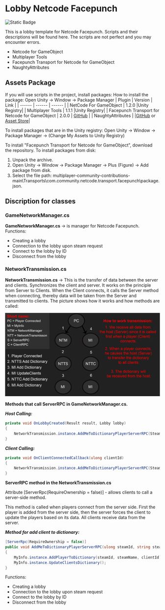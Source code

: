 # Lobby Netcode Facepunch
![Static Badge](https://img.shields.io/badge/2021.3.21f1-Unity?style=for-the-badge&logo=Unity&label=Unity&labelColor=black&color=gray)

This is a lobby template for Netcode Facepunch. Scripts and their descriptions will be found here. The scripts are not perfect and you may encounter errors.

- Netcode for GameObject
- Multiplayer Tools
- Facepunch Transport for Netcode for GameObject
- NaughtyAttributes

## Assets Package
If you will use scripts in the project, install packages:
How to install the package: Open Unity -> Window -> Package Manager
| Plugin | Version | Link | 
| ------ | ------ | ------ |
| NetCode For GameObject | 1.2.0 |Unity Registry| 
| Multiplayer Tools | 1.1.1 |Unity Registry|
| Facepunch Transport for Netcode for GameObject | 2.0.0 | [GitHub](https://github.com/UnityMark/Netcode-Facepunch-UnityLobby/blob/main/multiplayer-community-contributions-main.rar) |
| NaughtyAttributes |  |[GitHub](https://github.com/dbrizov/NaughtyAttributes) or  [Asset Store](https://assetstore.unity.com/packages/tools/utilities/naughtyattributes-129996)|

To install packages that are in the Unity registry: Open Unity -> Window -> Package Manager -> (Change My Assets to Unity Registry)

To install "Facepunch Transport for Netcode for GameObject", download the repository. To install packages from disk:
1. Unpack the archive.
2. Open Unity -> Window -> Package Manager -> Plus (Figure) -> Add package from disk.
3. Select the file path: multiplayer-community-contributions-main\Transports\com.community.netcode.transport.facepunch\package.json.

## Discription for classes
### GameNetworkManager.cs
**GameNetworkManager.cs** -> is manager for Netcode Facepunch. Functions:
- Creating a lobby
- Connection to the lobby upon steam request
- Connect to the lobby by ID
- Disconnect from the lobby

### NetworkTransmission.cs
**NetworkTransmission.cs** -> This is the transfer of data between the server and clients. Synchronizes the client and server.
It works on the principle from Server to Clients. When the Client connects, it calls the Server method when connecting, thereby data will be taken from the Server and transmitted to clients.
The picture shows how it works and how methods are called:

![alt text](Transmission.png)

**Methods that call ServerRPC in GameNetworkManager.cs.**

***Host Calling:***
```C#
private void OnLobbyCreated(Result result, Lobby lobby)
{
    NetworkTransmission.instance.AddMeToDictionaryPlayerServerRPC(SteamClient.SteamId, SteamClient.Name, NetworkManager.Singleton.LocalClientId);
}
```
***Client Calling:***
```C#
private void OnClientConnectedCallback(ulong clientId)
{
    NetworkTransmission.instance.AddMeToDictionaryPlayerServerRPC(SteamClient.SteamId, SteamClient.Name, clientId);
}
```

**ServerRPC method in the NetworkTransmission.cs**

Attribute [ServerRpc(RequireOwnership = false)] - allows clients to call a server-side method. 

This method is called when players connect from the server side. First the player is added from the server side, then the server forces the client to update the players based on its data. All clients receive data from the server.

***Method for add client to dictionary:***
```C#
[ServerRpc(RequireOwnership = false)]
public void AddMeToDictionaryPlayerServerRPC(ulong steamId, string steamName, ulong clientId)
{
    MyInfo.instance.AddPlayerToDictionary(steamId, steamName, clientId);
    MyInfo.instance.UpdateClientsDictionary();
}
```

Functions:
- Creating a lobby
- Connection to the lobby upon steam request
- Connect to the lobby by ID
- Disconnect from the lobby
